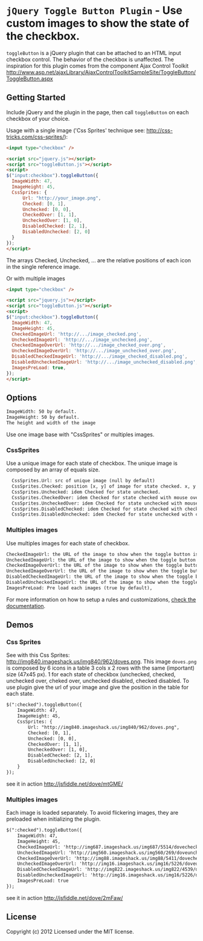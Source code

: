 `jQuery Toggle Button Plugin` - Use custom images to show the state of the checkbox.
================================

`toggleButton` is a jQuery plugin that can be attached to an HTML input checkbox control. The behavior of the checkbox is unaffected.
The inspiration for this plugin comes from the component Ajax Control Toolkit http://www.asp.net/ajaxLibrary/AjaxControlToolkitSampleSite/ToggleButton/ToggleButton.aspx

## Getting Started

Include jQuery and the plugin in the page, then call `toggleButton` on each checkbox of your choice.

Usage with a single image ('Css Sprites' technique see: http://css-tricks.com/css-sprites/):

```html
<input type="checkbox" />

<script src="jquery.js"></script>
<script src="toggleButton.js"></script>
<script>
$("input:checkbox").toggleButton({
  ImageWidth: 47,
  ImageHeight: 45,
  CssSprites: {
      Url: "http://your_image.png",
      Checked: [0, 1],
      Unchecked: [0, 0],
      CheckedOver: [1, 1],
      UncheckedOver: [1, 0],
      DisabledChecked: [2, 1],
      DisabledUnchecked: [2, 0]
  }
});
</script>
```

The arrays Checked, Unchecked, ... are the relative positions of each icon in the single reference image.

Or with multiple images

```html
<input type="checkbox" />

<script src="jquery.js"></script>
<script src="toggleButton.js"></script>
<script>
$("input:checkbox").toggleButton({
  ImageWidth: 47,
  ImageHeight: 45,
  CheckedImageUrl: 'http://.../image_checked.png',
  UncheckedImageUrl: 'http://.../image_unchecked.png',
  CheckedImageOverUrl: 'http://.../image_checked_over.png',
  UncheckedImageOverUrl: 'http://.../image_unchecked_over.png',
  DisabledCheckedImageUrl: 'http://.../image_checked_disabled.png',
  DisabledUncheckedImageUrl: 'http://.../image_unchecked_disabled.png',
  ImagesPreLoad: true,
});
</script>
```

## Options
```html
ImageWidth: 50 by default.
ImageHeight: 50 by default.
The height and width of the image
```

Use one image base with "CssSprites" or multiples images.

### CssSprites

Use a unique image for each state of checkbox. The unique image is composed by an array of equals size.

```html
  CssSprites.Url: src of unique image (null by default)  
  CssSprites.Checked: position [x, y] of image for state checked. x, y can be defined with 'px', '%' or relative position in a table.  
  CssSprites.Unchecked: idem Checked for state unchecked.  
  CssSprites.CheckedOver: idem Checked for state checked with mouse over.  
  CssSprites.UncheckedOver: idem Checked for state unchecked with mouse over.  
  CssSprites.DisabledChecked: idem Checked for state checked with checkbox disable.  
  CssSprites.DisabledUnchecked: idem Checked for state unchecked with checkbox disable.
```

### Multiples images

Use multiples images for each state of checkbox.

```html
CheckedImageUrl: the URL of the image to show when the toggle button is in the checked state (null: default)
UncheckedImageUrl: the URL of the image to show when the toggle button is in the unchecked state (null: default)
CheckedImageOverUrl: the URL of the image to show when the toggle button is in the checked state and the mouse is over the button (null: default)
UncheckedImageOverUrl: the URL of the image to show when the toggle button is in the unchecked state and the mouse is over the button (null: default)
DisabledCheckedImageUrl: the URL of the image to show when the toggle button is disabled and in the checked state (null: default)
DisabledUncheckedImageUrl: the URL of the image to show when the toggle button is disabled and in the unchecked state (null: default)
ImagesPreLoad: Pre load each images (true by default),
```

For more information on how to setup a rules and customizations, [check the documentation](http://docs.jquery.com/Plugins).

## Demos

### Css Sprites
See with this Css Sprites: http://img840.imageshack.us/img840/962/doves.png.
This image `doves.png` is composed by 6 icons in a table 3 cols x 2 rows with the same (important) size (47x45 px).
1 for each state of checkbox (unchecked, checked, unchecked over, cheked over, unchecked disabled, checked disabled.
To use plugin give the url of your image and give the position in the table for each state.

```html
$(":checked").toggleButton({
    ImageWidth: 47,
    ImageHeight: 45,
    CssSprites: {
        Url: "http://img840.imageshack.us/img840/962/doves.png",
        Checked: [0, 1],
        Unchecked: [0, 0],
        CheckedOver: [1, 1],
        UncheckedOver: [1, 0],
        DisabledChecked: [2, 1],
        DisabledUnchecked: [2, 0]
    }
});
```

see it in action http://jsfiddle.net/dove/mtGME/

### Multiples images
Each image is loaded separately. To avoid flickering images, they are preloaded when initializing the plugin.

```html
$(":checked").toggleButton({
    ImageWidth: 47,
    ImageHeight: 45,
    CheckedImageUrl: 'http://img687.imageshack.us/img687/5514/dovechecked.png',
    UncheckedImageUrl: 'http://img560.imageshack.us/img560/269/doveuncheckedover.png',
    CheckedImageOverUrl: 'http://img88.imageshack.us/img88/5411/dovecheckedover.png',
    UncheckedImageOverUrl: 'http://img16.imageshack.us/img16/5226/doveunchecked.png',
    DisabledCheckedImageUrl: 'http://img822.imageshack.us/img822/4539/dovecheckeddisabled.png',
    DisabledUncheckedImageUrl: 'http://img16.imageshack.us/img16/5226/doveunchecked.png',
    ImagesPreLoad: true
});
```

see it in action http://jsfiddle.net/dove/2mFaw/

## License
Copyright (c) 2012 
Licensed under the MIT license.